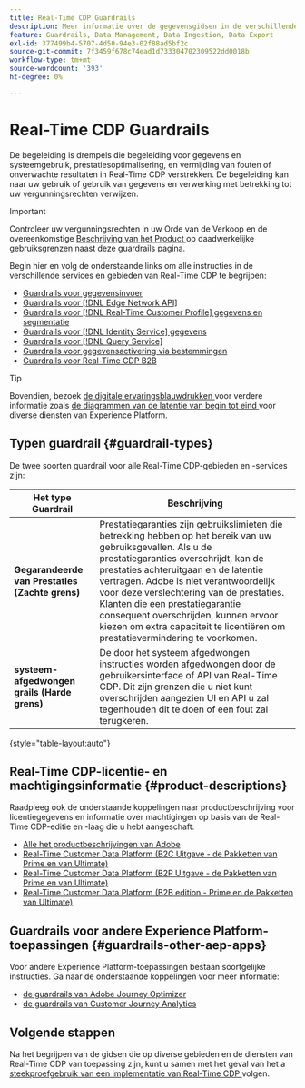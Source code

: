 ```yaml
---
title: Real-Time CDP Guardrails
description: Meer informatie over de gegevensgidsen in de verschillende services en gebieden van Real-Time CDP.
feature: Guardrails, Data Management, Data Ingestion, Data Export
exl-id: 377499b4-5707-4d50-94e3-02f88ad5bf2c
source-git-commit: 7f3459f678c74ead1d733304702309522dd0018b
workflow-type: tm+mt
source-wordcount: '393'
ht-degree: 0%

---
```


# Real-Time CDP Guardrails

De begeleiding is drempels die begeleiding voor gegevens en systeemgebruik, prestatiesoptimalisering, en vermijding van fouten of onverwachte resultaten in Real-Time CDP verstrekken. De begeleiding kan naar uw gebruik of gebruik van gegevens en verwerking met betrekking tot uw vergunningsrechten verwijzen.

>[!IMPORTANT]
>
>Controleer uw vergunningsrechten in uw Orde van de Verkoop en de overeenkomstige [ Beschrijving van het Product ](https://helpx.adobe.com/nl/legal/product-descriptions.html) op daadwerkelijke gebruiksgrenzen naast deze guardrails pagina.

Begin hier en volg de onderstaande links om alle instructies in de verschillende services en gebieden van Real-Time CDP te begrijpen:

* [Guardrails voor gegevensinvoer](/help/ingestion/guardrails.md)
* [ Guardrails voor  [!DNL Edge Network API] ](https://developer.adobe.com/data-collection-apis/docs/getting-started/guardrails/)
* [Guardrails voor  [!DNL Real-Time Customer Profile]  gegevens en segmentatie](/help/profile/guardrails.md)
* [Guardrails voor  [!DNL Identity Service]  gegevens](/help/identity-service/guardrails.md)
* [Guardrails voor  [!DNL Query Service]](/help/query-service/guardrails.md)
* [Guardrails voor gegevensactivering via bestemmingen](/help/destinations/guardrails.md)
* [Guardrails voor Real-Time CDP B2B](/help/rtcdp/b2b-guardrails.md)

>[!TIP]
>
>Bovendien, bezoek [ de digitale ervaringsblauwdrukken ](https://experienceleague.adobe.com/docs/blueprints-learn/architecture/architecture-overview/deployment/guardrails.html?lang=nl-NL) voor verdere informatie zoals [ de diagrammen van de latentie van begin tot eind ](https://experienceleague.adobe.com/docs/blueprints-learn/architecture/architecture-overview/deployment/guardrails.html?lang=nl-NL#end-to-end-latency-diagrams) voor diverse diensten van Experience Platform.

## Typen guardrail {#guardrail-types}

De twee soorten guardrail voor alle Real-Time CDP-gebieden en -services zijn:

| Het type Guardrail | Beschrijving |
|----------|---------|
| **Gegarandeerde van Prestaties (Zachte grens)** | Prestatiegaranties zijn gebruikslimieten die betrekking hebben op het bereik van uw gebruiksgevallen. Als u de prestatiegaranties overschrijdt, kan de prestaties achteruitgaan en de latentie vertragen. Adobe is niet verantwoordelijk voor deze verslechtering van de prestaties. Klanten die een prestatiegarantie consequent overschrijden, kunnen ervoor kiezen om extra capaciteit te licentiëren om prestatievermindering te voorkomen. |
| **systeem-afgedwongen grails (Harde grens)** | De door het systeem afgedwongen instructies worden afgedwongen door de gebruikersinterface of API van Real-Time CDP. Dit zijn grenzen die u niet kunt overschrijden aangezien UI en API u zal tegenhouden dit te doen of een fout zal terugkeren. |

{style="table-layout:auto"}

## Real-Time CDP-licentie- en machtigingsinformatie {#product-descriptions}

Raadpleeg ook de onderstaande koppelingen naar productbeschrijving voor licentiegegevens en informatie over machtigingen op basis van de Real-Time CDP-editie en -laag die u hebt aangeschaft:

* [ Alle het productbeschrijvingen van Adobe ](https://helpx.adobe.com/nl/legal/product-descriptions.html)
* [ Real-Time Customer Data Platform (B2C Uitgave - de Pakketten van Prime en van Ultimate) ](https://helpx.adobe.com/nl/legal/product-descriptions/real-time-customer-data-platform-b2c-edition-prime-and-ultimate-packages.html)
* [ Real-Time Customer Data Platform (B2P Uitgave - de Pakketten van Prime en van Ultimate) ](https://helpx.adobe.com/nl/legal/product-descriptions/real-time-customer-data-platform-b2p-edition-prime-and-ultimate-packages.html)
* [ Real-Time Customer Data Platform (B2B edition - Prime en de Pakketten van Ultimate) ](https://helpx.adobe.com/nl/legal/product-descriptions/real-time-customer-data-platform-b2b-edition-prime-and-ultimate-packages.html)

## Guardrails voor andere Experience Platform-toepassingen  {#guardrails-other-aep-apps}

Voor andere Experience Platform-toepassingen bestaan soortgelijke instructies. Ga naar de onderstaande koppelingen voor meer informatie:

* [ de guardrails van Adobe Journey Optimizer ](https://experienceleague.adobe.com/docs/journey-optimizer/using/get-started/guardrails.html?lang=nl-NL)
* [ de guardrails van Customer Journey Analytics ](https://experienceleague.adobe.com/docs/analytics-platform/using/cja-admin/guardrails.html?lang=nl-NL)

## Volgende stappen

Na het begrijpen van de gidsen die op diverse gebieden en de diensten van Real-Time CDP van toepassing zijn, kunt u samen met het geval van het a [ steekproefgebruik van een implementatie van Real-Time CDP ](/help/rtcdp/get-started.md) volgen.
